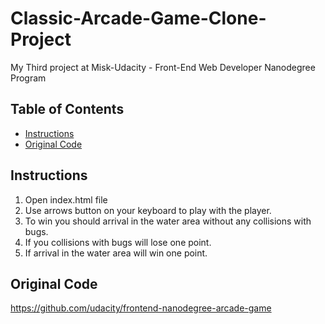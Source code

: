 # Classic-Arcade-Game-Clone-Project
My Third project at Misk-Udacity - Front-End Web Developer Nanodegree Program

## Table of Contents

- [Instructions](#instructions)
- [Original Code](#original-code)

## Instructions
1. Open index.html file
2. Use arrows button on your keyboard to play with the player.
3. To win you should arrival in the water area without any collisions with bugs.
4. If you collisions with bugs will lose one point.
5. If arrival in the water area will win one point.

## Original Code
https://github.com/udacity/frontend-nanodegree-arcade-game
